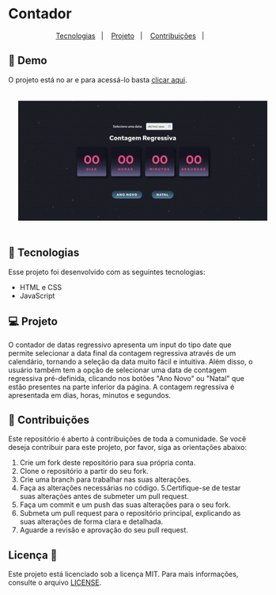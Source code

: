 # Contador

<p align="center">
  <a href="#-tecnologias">Tecnologias</a>&nbsp;&nbsp;&nbsp;|&nbsp;&nbsp;&nbsp;
  <a href="#-projeto">Projeto</a>&nbsp;&nbsp;&nbsp;|&nbsp;&nbsp;&nbsp;
  <a href="#-contribuições">Contribuições</a>&nbsp;&nbsp;&nbsp;|&nbsp;&nbsp;&nbsp;
</p>


## 🎥 Demo
  O projeto está no ar e para acessá-lo basta [clicar aqui](https://contagem-eight.vercel.app/).
  
  <div align="center">
    <img src="/demo/demo.gif" width="850" heigth="auto" hspace="20" vspace="20"/> 
</div>


## 🚀 Tecnologias

Esse projeto foi desenvolvido com as seguintes tecnologias:

- HTML e CSS
- JavaScript


## 💻 Projeto 
  O contador de datas regressivo apresenta um input do tipo date que permite selecionar a data final da contagem regressiva através de um calendário, tornando a seleção da data muito fácil e intuitiva. Além disso, o usuário também tem a opção de selecionar uma data de contagem regressiva pré-definida, clicando nos botões "Ano Novo" ou "Natal" que estão presentes na parte inferior da página. A contagem regressiva é apresentada em dias, horas, minutos e segundos.
  
   ## 🤝 Contribuições

Este repositório é aberto à contribuições de toda a comunidade. Se você deseja contribuir para este projeto, por favor, siga as orientações abaixo:

1. Crie um fork deste repositório para sua própria conta.
2. Clone o repositório a partir do seu fork.
3. Crie uma branch para trabalhar nas suas alterações.
4. Faça as alterações necessárias no código.
5.Certifique-se de testar suas alterações antes de submeter um pull request.
6. Faça um commit e um push das suas alterações para o seu fork.
7. Submeta um pull request para o repositório principal, explicando as suas alterações de forma clara e detalhada.
8. Aguarde a revisão e aprovação do seu pull request.

## Licença 📝
Este projeto está licenciado sob a licença MIT. Para mais informações, consulte o arquivo [LICENSE](https://github.com/JoaoPedroOM/Timer/blob/master/LICENSE).
